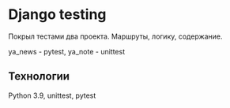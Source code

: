 # Django testing  

Покрыл тестами два проекта.
Маршруты, логику, содержание.

ya_news - pytest, 
ya_note - unittest

## Технологии
Python 3.9, unittest, pytest
